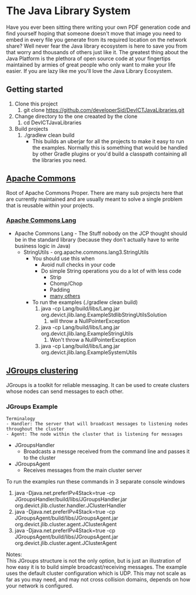 # The Java Library System
Have you ever been sitting there writing your own PDF generation code and find yourself hoping that someone doesn't move that image you need to embed in every file you generate from its required location on the network share?  Well never fear the Java library ecosystem is here to save you from that worry and thousands of others just like it.  The greatest thing about the Java Platform is the plethora of open source code at your fingertips maintained by armies of great people who only want to make your life easier.  If you are lazy like me you'll love the Java Library Ecosystem.


## Getting started
1. Clone this project
   1. git clone https://github.com/developerSid/DevICTJavaLibraries.git
1. Change directory to the one creaated by the clone
   1. cd DevICTJavaLibraries
1. Build projects
   1. ./gradlew clean build
      *  This builds an uberjar for all the projects to make it easy to run the examples. Normally this is something that would be handled by other Gradle plugins or you'd build a classpath containing all the libraries you need. 
 

## [Apache Commons](https://commons.apache.org/components.html, "Apache Commons Proper")
Root of Apache Commons Proper.  There are many sub projects here that are currently maintained and are usually meant to solve a single problem that is reusable within your projects.
### [Apache Commons Lang](https://commons.apache.org/proper/commons-lang/, "Apache Commons Lang")
* Apache Commons Lang - The Stuff nobody on the JCP thought should be in the standard library (because they don't actually have to write business logic in Java)
  * StringUtils - org.apache.commons.lang3.StringUtils
    * You should use this when
      * Avoid null checks in your code
      * Do simple String operations you do a lot of with less code
        * Strip
        * Chomp/Chop
        * Padding
        * [many others](https://commons.apache.org/proper/commons-lang/javadocs/api-release/index.html)
    * To run the examples (./gradlew clean build)
      1. java -cp Lang/build/libs/Lang.jar org.devict.jlib.lang.ExampleStdlibStringUtilsSolution
         1. will throw a NullPointerException
      1. java -cp Lang/build/libs/Lang.jar org.devict.jlib.lang.ExampleStringUtils
         1. Won't throw a NullPointerException
      1. java -cp Lang/build/libs/Lang.jar org.devict.jlib.lang.ExampleSystemUtils

## [JGroups clustering](http://www.jgroups.org "JGroups clustering")
  JGroups is a toolkit for reliable messaging. It can be used to create clusters whose nodes can send messages to each other.
### JGroups Example
    Terminalogy 
    - Handler: The server that will broadcast messages to listening nodes throughout the cluster
    - Agent: The node within the cluster that is listening for messages
* JGroupsHandler
  * Broadcasts a messge received from the command line and passes it to the cluster
* JGroupsAgent
  * Receives messages from the main cluster server
  
To run the examples run these commands in 3 separate console windows

1. java -Djava.net.preferIPv4Stack=true -cp JGroupsHandler/build/libs/JGroupsHandler.jar org.devict.jlib.cluster.handler.JClusterHandler
1. java -Djava.net.preferIPv4Stack=true -cp JGroupsAgent/build/libs/JGroupsAgent.jar org.devict.jlib.cluster.agent.JClusterAgent 
1. java -Djava.net.preferIPv4Stack=true -cp JGroupsAgent/build/libs/JGroupsAgent.jar org.devict.jlib.cluster.agent.JClusterAgent

Notes:  
This JGroups structure is not the only option, but is just an illustration of how easy it is to build simple broadcast/receiving messages.
The example uses the default cluster configuration which is UDP.  This may not scale as far as you may need, and may not cross collision domains, depends on how your network is configured.
 
 